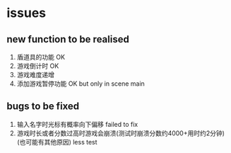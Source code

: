 # issues
## new function to be realised
1. 盾道具的功能 OK
2. 游戏倒计时 OK
3. 游戏难度递增 
4. 添加游戏暂停功能 OK but only in scene main
## bugs to be fixed
1. 输入名字时光标有概率向下偏移 failed to fix
2. 游戏时长或者分数过高时游戏会崩溃(测试时崩溃分数约4000+用时约2分钟)(也可能有其他原因) less test